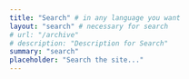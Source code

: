 ```yaml
---
title: "Search" # in any language you want
layout: "search" # necessary for search
# url: "/archive"
# description: "Description for Search"
summary: "search"
placeholder: "Search the site..."
---
```

